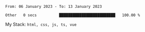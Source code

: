 <!--START_SECTION:waka-->

```text
From: 06 January 2023 - To: 13 January 2023

Other   0 secs          █████████████████████████   100.00 %
```

<!--END_SECTION:waka-->
My Stack: `html, css, js, ts, vue`

